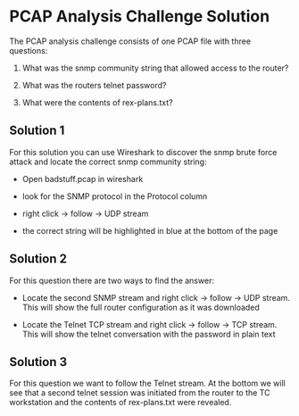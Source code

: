 # PCAP Analysis Challenge Solution

The PCAP analysis challenge consists of one PCAP file with three questions:

1. What was the snmp community string that allowed access to the router?

2. What was the routers telnet password?

3. What were the contents of rex-plans.txt?

## Solution 1

For this solution you can use Wireshark to discover the snmp brute force attack and locate the correct snmp community string:

- Open badstuff.pcap in wireshark

- look for the SNMP protocol in the Protocol column

- right click -> follow -> UDP stream

- the correct string will be highlighted in blue at the bottom of the page

## Solution 2

For this question there are two ways to find the answer:

- Locate the second SNMP stream and right click -> follow -> UDP stream. This will show the full router configuration as it was downloaded

- Locate the Telnet TCP stream and right click -> follow -> TCP stream. This will show the telnet conversation with the password in plain text

## Solution 3

For this question we want to follow the Telnet stream. At the bottom we will see that a second telnet session was initiated from the router to the TC workstation and the contents of rex-plans.txt were revealed.